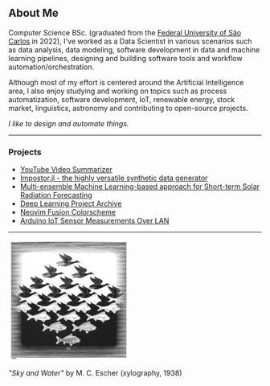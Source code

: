 ## About Me

Computer Science BSc. (graduated from the [Federal University of São Carlos](https://www.ufscar.br/) in 2022), I've worked as a Data Scientist in various scenarios such as data analysis, data modeling, software development in data and machine learning pipelines, designing and building software tools and workflow automation/orchestration.

Although most of my effort is centered around the Artificial Intelligence area, I also enjoy studying and working on topics such as process automatization, software development, IoT, renewable energy, stock market, linguistics, astronomy and contributing to open-source projects.

*I like to design and automate things.*

---------

### Projects

- [YouTube Video Summarizer](https://github.com/lfenzo/poc-video-summarization)
- [Impostor.jl - the highly versatile synthetic data generator](https://github.com/lfenzo/Impostor.jl)
- [Multi-ensemble Machine Learning-based approach for Short-term Solar Radiation Forecasting](https://github.com/lfenzo/ml-solar-sao-paulo)
- [Deep Learning Project Archive](https://github.com/lfenzo/deep-learning-project-archive)
- [Neovim Fusion Colorscheme](https://github.com/lfenzo/fusion.nvim)
- [Arduino IoT Sensor Measurements Over LAN](https://github.com/lfenzo/arduino-iot-temperature)

---------

<img src="./img/sky_and_water.jpg" alt="drawing" width="240"/>

*"Sky and Water"* by M. C. Escher (xylography, 1938)
